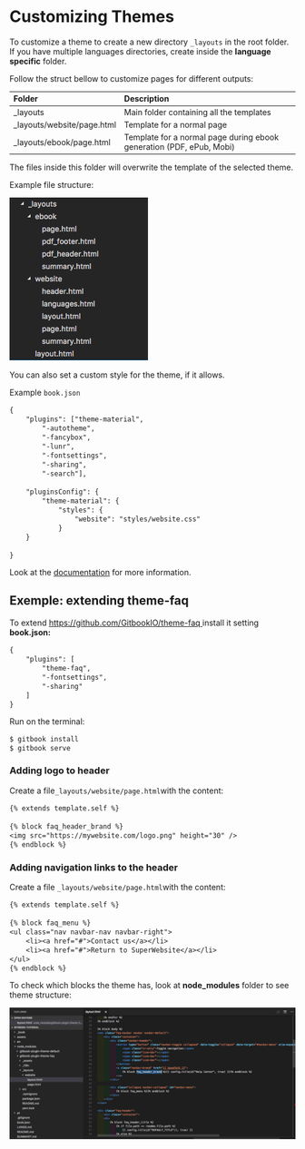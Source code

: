 # Customizing Themes

To customize a theme to create a new directory `_layouts` in the root folder. If you have multiple languages directories, create inside the **language specific** folder.

Follow the struct bellow to customize pages for different outputs:

| Folder | Description |
| :--- | :--- |
| \_layouts | Main folder containing all the templates |
| \_layouts/website/page.html | Template for a normal page |
| \_layouts/ebook/page.html | Template for a normal page during ebook generation \(PDF, ePub, Mobi\) |

The files inside this folder will overwrite the template of the selected theme.

Example file structure:

![](./assets/layouts-files.png)

You can also set a custom style for the theme, if it allows.

Example `book.json`

```\`
{
    "plugins": ["theme-material",
        "-autotheme",
        "-fancybox",
        "-lunr",
        "-fontsettings",
        "-sharing",
        "-search"],

    "pluginsConfig": {
        "theme-material": {
            "styles": {
                "website": "styles/website.css"
            }
    }

}
```

Look at the [documentation](https://toolchain.gitbook.com/themes/) for more information.

## Exemple: extending theme-faq

To extend [https://github.com/GitbookIO/theme-faq ](https://github.com/GitbookIO/theme-faq)install it setting **book.json:**

```
{
    "plugins": [
        "theme-faq",
        "-fontsettings",
        "-sharing"
    ]
}
```

Run on the terminal:

```
$ gitbook install
$ gitbook serve
```

### Adding logo to header

Create a file`_layouts/website/page.html`with the content:

```
{% extends template.self %}

{% block faq_header_brand %}
<img src="https://mywebsite.com/logo.png" height="30" />
{% endblock %}
```

### Adding navigation links to the header

Create a file `_layouts/website/page.html`with the content:

```
{% extends template.self %}

{% block faq_menu %}
<ul class="nav navbar-nav navbar-right">
    <li><a href="#">Contact us</a></li>
    <li><a href="#">Return to SuperWebsite</a></li>
</ul>
{% endblock %}
```

To check which blocks the theme has, look at **node\_modules** folder to see theme structure:

![](./assets/theme-imported-structure.png)

